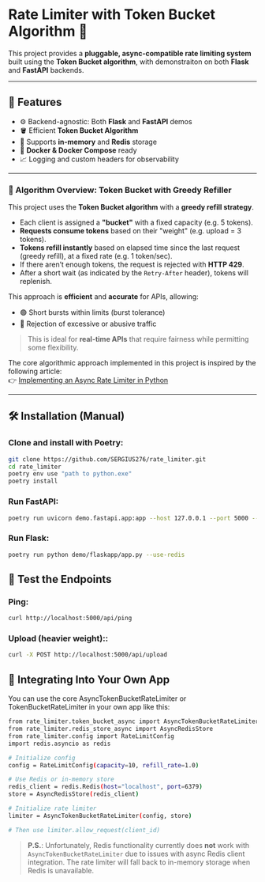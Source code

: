 # Rate Limiter with Token Bucket Algorithm 🚦

This project provides a **pluggable, async-compatible rate limiting system** built using the **Token Bucket algorithm**, with demonstraiton on both **Flask** and **FastAPI** backends.

---

## 🚀 Features

- ⚙️ Backend-agnostic: Both **Flask** and **FastAPI** demos
- 🪣 Efficient **Token Bucket Algorithm**
- 💾 Supports **in-memory** and **Redis** storage
- 🐳 **Docker & Docker Compose** ready
- 📈 Logging and custom headers for observability

---

### 📖 Algorithm Overview: Token Bucket with Greedy Refiller

This project uses the **Token Bucket algorithm** with a **greedy refill strategy**.

- Each client is assigned a **"bucket"** with a fixed capacity (e.g. 5 tokens).
- **Requests consume tokens** based on their "weight" (e.g. upload = 3 tokens).
- **Tokens refill instantly** based on elapsed time since the last request (greedy refill), at a fixed rate (e.g. 1 token/sec).
- If there aren’t enough tokens, the request is rejected with **HTTP 429**.
- After a short wait (as indicated by the `Retry-After` header), tokens will replenish.

This approach is **efficient** and **accurate** for APIs, allowing:
- 🟢 Short bursts within limits (burst tolerance)
- 🔴 Rejection of excessive or abusive traffic

> This is ideal for **real-time APIs** that require fairness while permitting some flexibility.



The core algorithmic approach implemented in this project is inspired by the following article:  
👉 [Implementing an Async Rate Limiter in Python](https://rdiachenko.com/posts/arch/rate-limiting/token-bucket-algorithm/#common-use-cases)

---

## 🛠 Installation (Manual)

### Clone and install with Poetry:
```bash
git clone https://github.com/SERGIUS276/rate_limiter.git
cd rate_limiter
poetry env use "path to python.exe"
poetry install
```

### Run FastAPI:
```bash
poetry run uvicorn demo.fastapi.app:app --host 127.0.0.1 --port 5000 --reload
```

### Run Flask:
```bash
poetry run python demo/flaskapp/app.py --use-redis
```

## 🧪 Test the Endpoints

### Ping:
```bash
curl http://localhost:5000/api/ping
```

### Upload (heavier weight)::
```bash
curl -X POST http://localhost:5000/api/upload
```

## 🔧 Integrating Into Your Own App

You can use the core AsyncTokenBucketRateLimiter or TokenBucketRateLimiter in your own app like this:

```bash
from rate_limiter.token_bucket_async import AsyncTokenBucketRateLimiter
from rate_limiter.redis_store_async import AsyncRedisStore
from rate_limiter.config import RateLimitConfig
import redis.asyncio as redis

# Initialize config
config = RateLimitConfig(capacity=10, refill_rate=1.0)

# Use Redis or in-memory store
redis_client = redis.Redis(host="localhost", port=6379)
store = AsyncRedisStore(redis_client)

# Initialize rate limiter
limiter = AsyncTokenBucketRateLimiter(config, store)

# Then use limiter.allow_request(client_id)
```

> **P.S.**: Unfortunately, Redis functionality currently does **not** work with `AsyncTokenBucketRateLimiter` due to issues with async Redis client integration. The rate limiter will fall back to in-memory storage when Redis is unavailable.
